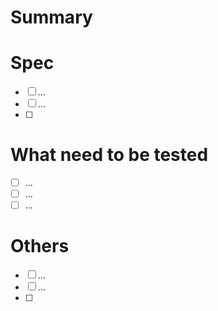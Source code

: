 # Summary

<!-- Write background of changes, summary, or point of view for reviewers etc.
Attach an overall image to illustrate changes if possible -->

# Spec

- [ ] ...
- [ ] ...
- [ ]

# What need to be tested

- [ ] ...
- [ ] ...
- [ ] ...

# Others

- [ ] ...
- [ ] ...
- [ ]
